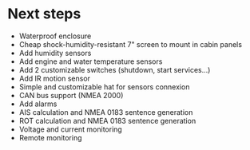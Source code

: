 
# Next steps

* Waterproof enclosure
* Cheap shock-humidity-resistant 7" screen to mount in cabin panels
* Add humidity sensors
* Add engine and water temperature sensors
* Add 2 customizable switches (shutdown, start services...)
* Add IR motion sensor
* Simple and customizable hat for sensors connexion
* CAN bus support (NMEA 2000)
* Add alarms
* AIS calculation and NMEA 0183 sentence generation
* ROT calculation and NMEA 0183 sentence generation
* Voltage and current monitoring
* Remote monitoring


